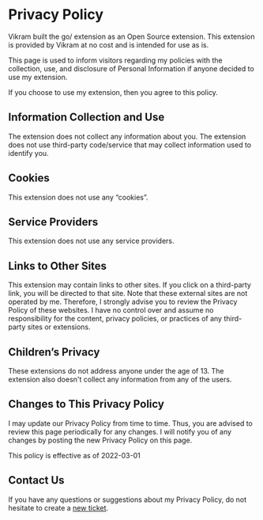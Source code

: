 # Privacy Policy

Vikram built the go/ extension as an Open Source extension. This extension is provided by Vikram at no cost and is intended for use as is.

This page is used to inform visitors regarding my policies with the collection, use, and disclosure of Personal Information if anyone decided to use my extension.

If you choose to use my extension, then you agree to this policy.

## Information Collection and Use

The extension does not collect any information about you. The extension does not use third-party code/service that may collect information used to identify you.

## Cookies

This extension does not use any “cookies”.

## Service Providers

This extension does not use any service providers.

## Links to Other Sites

This extension may contain links to other sites. If you click on a third-party link, you will be directed to that site. Note that these external sites are not operated by me. Therefore, I strongly advise you to review the Privacy Policy of these websites. I have no control over and assume no responsibility for the content, privacy policies, or practices of any third-party sites or extensions.

## Children’s Privacy

These extensions do not address anyone under the age of 13. The extension also doesn't collect any information from any of the users.

## Changes to This Privacy Policy

I may update our Privacy Policy from time to time. Thus, you are advised to review this page periodically for any changes. I will notify you of any changes by posting the new Privacy Policy on this page.

This policy is effective as of 2022-03-01

## Contact Us

If you have any questions or suggestions about my Privacy Policy, do not hesitate to create a [new ticket](https://github.com/VikramTiwari/GoLinks/issues/new).
